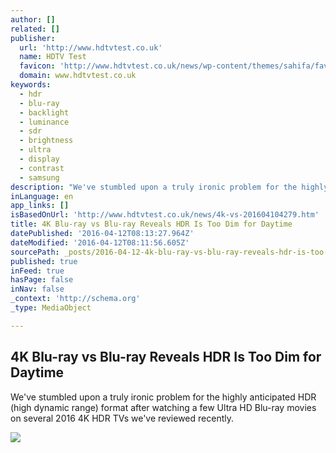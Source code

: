 ```yaml
---
author: []
related: []
publisher:
  url: 'http://www.hdtvtest.co.uk'
  name: HDTV Test
  favicon: 'http://www.hdtvtest.co.uk/news/wp-content/themes/sahifa/favicon.ico'
  domain: www.hdtvtest.co.uk
keywords:
  - hdr
  - blu-ray
  - backlight
  - luminance
  - sdr
  - brightness
  - ultra
  - display
  - contrast
  - samsung
description: "We've stumbled upon a truly ironic problem for the highly anticipated HDR (high dynamic range) format after watching a few Ultra HD Blu-ray movies on several 2016 4K HDR TVs we've reviewed recently."
inLanguage: en
app_links: []
isBasedOnUrl: 'http://www.hdtvtest.co.uk/news/4k-vs-201604104279.htm'
title: 4K Blu-ray vs Blu-ray Reveals HDR Is Too Dim for Daytime
datePublished: '2016-04-12T08:13:27.964Z'
dateModified: '2016-04-12T08:11:56.605Z'
sourcePath: _posts/2016-04-12-4k-blu-ray-vs-blu-ray-reveals-hdr-is-too-dim-for-daytime.md
published: true
inFeed: true
hasPage: false
inNav: false
_context: 'http://schema.org'
_type: MediaObject

---
```

<article style=""><h1>4K Blu-ray vs Blu-ray Reveals HDR Is Too Dim for Daytime</h1><p>We've stumbled upon a truly ironic problem for the highly anticipated HDR (high dynamic range) format after watching a few Ultra HD Blu-ray movies on several 2016 4K HDR TVs we've reviewed recently.</p><img src="http://www.hdtvtest.co.uk/image/article/4k-bd/martian-3.jpg" /></article>